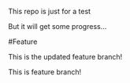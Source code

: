 This repo is just for a test

But it will get some progress... 

#Feature 


This is the updated feature branch!


This is feature branch!


